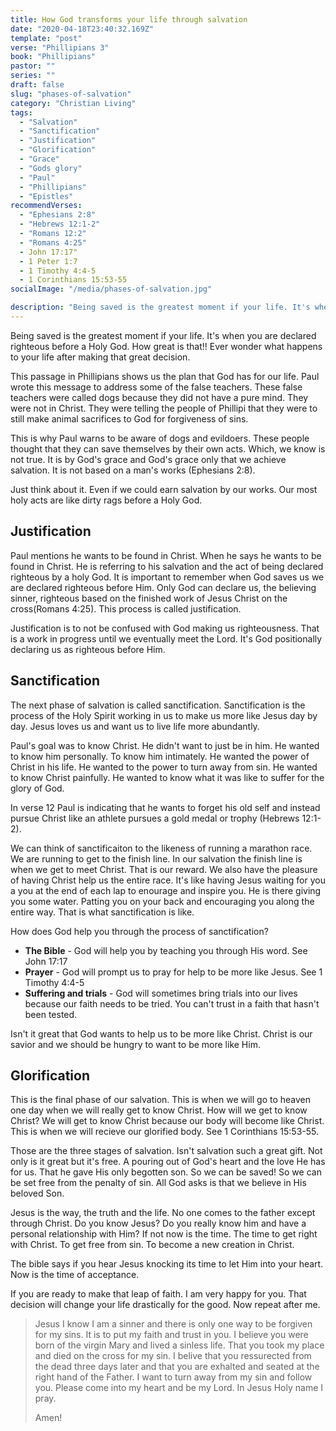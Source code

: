 ```yaml
---
title: How God transforms your life through salvation 
date: "2020-04-18T23:40:32.169Z"
template: "post"
verse: "Phillipians 3"
book: "Phillipians"
pastor: ""
series: ""
draft: false
slug: "phases-of-salvation"
category: "Christian Living"
tags:
  - "Salvation"
  - "Sanctification"
  - "Justification"
  - "Glorification"
  - "Grace"
  - "Gods glory"
  - "Paul"
  - "Phillipians"
  - "Epistles"
recommendVerses: 
  - "Ephesians 2:8"
  - "Hebrews 12:1-2"
  - "Romans 12:2"
  - "Romans 4:25"
  - John 17:17"
  - 1 Peter 1:7
  - 1 Timothy 4:4-5
  - 1 Corinthians 15:53-55
socialImage: "/media/phases-of-salvation.jpg"

description: "Being saved is the greatest moment if your life. It's when you are declared righteous before a Holy God. How great is that!! Ever wonder what happens to your life after making that great decision."
---
```


Being saved is the greatest moment if your life. It's when you are declared righteous before a Holy God. How great is that!! Ever wonder what happens to your life after making that great decision.

This passage in Phillipians shows us the plan that God has for our life. Paul wrote this message to address some of the false teachers. These false teachers were called dogs because they did not have a pure mind. They were not in Christ. They were telling the people of Phillipi that they were to still make animal sacrifices to God for forgiveness of sins. 

This is why Paul warns to be aware of dogs and evildoers. These people thought that they can save themselves by their own acts. Which, we know is not true. It is by God's grace and God's grace only that we achieve salvation. It is not based on a man's works (Ephesians 2:8).

Just think about it. Even if we could earn salvation by our works. Our most holy acts are like dirty rags before a Holy God. 


## Justification

Paul mentions he wants to be found in Christ. When he says he wants to be found in Christ. He is referring to his salvation and the act of being declared righteous by a holy God. It is important to remember when God saves us we are declared righteous before Him. Only God can declare us, the believing sinner, righteous based on the finished work of Jesus Christ on the cross(Romans 4:25). This process is called justification.

Justification is to not be confused with God making us righteousness. That is a work in progress until we eventually meet the Lord. It's God positionally declaring us as righteous before Him. 


## Sanctification 
The next phase of salvation is called sanctification. 
Sanctification is the process of the Holy Spirit working in us to make us more like Jesus day by day. Jesus loves us and want us to live life more abundantly. 

Paul's goal was to know Christ. He didn't want to just be in him.
He wanted to know him personally. To know him intimately. 
He wanted the power of Christ in his life.
He wanted to the power to turn away from sin. 
He wanted to know Christ painfully. 
He wanted to know what it was like to suffer for the glory of God. 

In verse 12 Paul is indicating that he wants to forget his old self and instead pursue Christ like an athlete pursues a gold medal or trophy (Hebrews 12:1-2).

We can think of sanctificaiton to the likeness of running a marathon race. We are running to get to the finish line. In our salvation the finish line is when we get to meet Christ. That is our reward. 
We also have the pleasure of having Christ help us the entire race. 
It's like having Jesus waiting for you a you at the end of each lap to enourage and inspire you. He is there giving you some water. Patting you on your back and encouraging you along the entire way. That is what sanctification is like. 

How does God help you through the process of sanctification?

- **The Bible** - God will help you by teaching you through His word. See John 17:17
- **Prayer** - God will prompt us to pray for help to be more like Jesus. See 1 Timothy 4:4-5
- **Suffering and trials** - God will sometimes bring trials into our lives because our faith needs to be tried. You can't trust in a faith that hasn't been tested. 

Isn't it great that God wants to help us to be more like Christ. Christ is our savior and we should be hungry to want to be more like Him.

## Glorification 

This is the final phase of our salvation. This is when we will go to heaven one day when we will really get to know Christ. How will we get to know Christ? We will get to know Christ because our body will become like Christ. This is when we will recieve our glorified body. See 1 Corinthians 15:53-55.

Those are the three stages of salvation. Isn't salvation such a great gift. Not only is it great but it's free. A pouring out of God's heart and the love He has for us. That he gave His only begotten son. So we can be saved! So we can be set free from the penalty of sin. All God asks is that we believe in His beloved Son. 

Jesus is the way, the truth and the life. No one comes to the father except through Christ. Do you know Jesus? Do you really know him and have a personal relationship with Him? If not now is the time. The time to get right with Christ. To get free from sin. To become a new creation in Christ. 

The bible says if you hear Jesus knocking its time to let Him into your heart. Now is the time of acceptance. 

If you are ready to make that leap of faith. I am very happy for you. That decision will change your life drastically for the good. Now repeat after me. 

<blockquote>

Jesus I know I am a sinner and there is only one way to be forgiven for my sins. It is to put my faith and trust in you. I believe you were born of the virgin Mary and lived a sinless life. That you took my place and died on the cross for my sin. I belive that you ressurected from the dead three days later and that you are exhalted and seated at the right hand of the Father. I want to turn away from my sin and follow you. Please come into my heart and be my Lord. In Jesus Holy name I pray.

Amen!

</blockquote>
 


